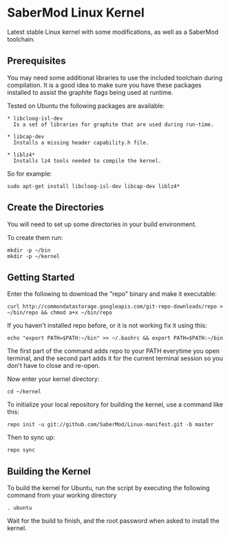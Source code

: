 SaberMod Linux Kernel 
=====================
Latest stable Linux kernel with some modifications, as well as a SaberMod toolchain.

Prerequisites
----------------------

You may need some additional libraries to use the included toolchain during compilation.  It is a good idea to make sure you have these packages installed to assist the graphite flags being used at runtime.

Tested on Ubuntu the following packages are available:

    * libcloog-isl-dev
      Is a set of libraries for graphite that are used during run-time.

    * libcap-dev
      Installs a missing header capability.h file.

    * liblz4*
      Installs lz4 tools needed to compile the kernel.
      
So for example:

    sudo apt-get install libcloog-isl-dev libcap-dev liblz4*

Create the Directories
----------------------

You will need to set up some directories in your build environment.

To create them run:

    mkdir -p ~/bin
    mkdir -p ~/kernel


Getting Started
---------------

Enter the following to download the "repo" binary and make it executable:

    curl http://commondatastorage.googleapis.com/git-repo-downloads/repo > ~/bin/repo && chmod a+x ~/bin/repo
    
If you haven't installed repo before, or it is not working fix it using this:

    echo "export PATH=$PATH:~/bin" >> ~/.bashrc && export PATH=$PATH:~/bin
    
The first part of the command adds repo to your PATH everytime you open terminal, and the second part adds it for the current terminal session so you don't have to close and re-open.

Now enter your kernel directory:

    cd ~/kernel


To initialize your local repository for building the kernel, use a command like this:

    repo init -u git://github.com/SaberMod/Linux-manifest.git -b master

Then to sync up:

    repo sync 


Building the Kernel
--------------------

To build the kernel for Ubuntu, run the script by executing the following command from your working directory

    . ubuntu

Wait for the build to finish, and the root password when asked to install the kernel.
